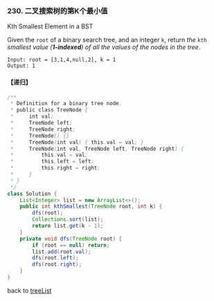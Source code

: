 ### 230. 二叉搜索树的第K个最小值

Kth Smallest Element in a BST

Given the `root` of a binary search tree, and an integer `k`, return *the* `kth` *smallest value (**1-indexed**) of all the values of the nodes in the tree*.

```
Input: root = [3,1,4,null,2], k = 1
Output: 1
```

#### 【递归】

```java
/**
 * Definition for a binary tree node.
 * public class TreeNode {
 *     int val;
 *     TreeNode left;
 *     TreeNode right;
 *     TreeNode() {}
 *     TreeNode(int val) { this.val = val; }
 *     TreeNode(int val, TreeNode left, TreeNode right) {
 *         this.val = val;
 *         this.left = left;
 *         this.right = right;
 *     }
 * }
 */
class Solution {
    List<Integer> list = new ArrayList<>();
    public int kthSmallest(TreeNode root, int k) {
        dfs(root);
        Collections.sort(list);
        return list.get(k - 1);
    }
    private void dfs(TreeNode root) {
        if (root == null) return;
        list.add(root.val);
        dfs(root.left);
        dfs(root.right);
    }
}
```



back to [treeList](https://github.com/xiaoshuzhao/leetcode-notes-java/blob/main/%E6%95%B0%E6%8D%AE%E7%BB%93%E6%9E%84/%E4%BA%8C%E5%8F%89%E6%A0%91/Tree%20list.md)
